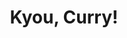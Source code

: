 --- 
title: "Kyou, Curry!"
publishdate: "2019-6-25T16:48:46+02:00"
src: "https://365manga.net/manga/kyou-curry"
image: "https://data.365manga.net/images/thumbnails/15944-kyou-curry.jpg"
description: "Haruse Urara is a little girl who helps her papa with his curry shop. Traveling in the car that makes up his shop, they sell curry all around a small, supernaturally quirky island. Two teenage girls--the rambunctious and cheerful Subaru, and the shyer, less adventurous Yoriko-- also work with Urara and her papa. Each day, they come up with new curry flavors and get to know the strange, friendly, and…"
---